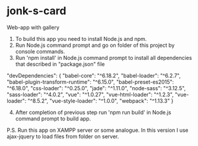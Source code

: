 # jonk-s-card
Web-app with gallery

1) To build this app you need to install Node.js and npm.
2) Run Node.js command prompt and go on folder of this project by console commands.
3) Run 'npm install' in Node.js command prompt to install all dependencies that described in "package.json" file

"devDependencies": {
    "babel-core": "^6.18.2",
    "babel-loader": "^6.2.7",
    "babel-plugin-transform-runtime": "^6.15.0",
    "babel-preset-es2015": "^6.18.0",
    "css-loader": "^0.25.0",
    "jade": "^1.11.0",
    "node-sass": "^3.12.5",
    "sass-loader": "^4.0.2",
    "vue": "^1.0.27",
    "vue-html-loader": "^1.2.3",
    "vue-loader": "^8.5.2",
    "vue-style-loader": "^1.0.0",
    "webpack": "^1.13.3"
  }

4) After completion of previous step run 'npm run build' in Node.js command prompt to build app.

P.S. Run this app on XAMPP server or some analogue. In this version I use ajax-jquery to load files from folder on server.
